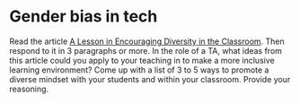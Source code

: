 # Gender bias in tech

Read the article [A Lesson in Encouraging Diversity in the Classroom](https://www.usenix.org/blog/my-daughters-high-school-programming-teacher). Then respond to it in 3 paragraphs or more. In the role of a TA, what ideas from this article could you apply to your teaching in to make a more inclusive learning environment? Come up with a list of 3 to 5 ways to promote a diverse mindset with your students and within your classroom. Provide your reasoning.